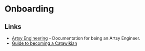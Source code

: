 # Onboarding

## Links

- [Artsy Engineering](https://github.com/artsy/README) - Documentation for being an Artsy Engineer.
- [Guide to becoming a Catawikian](https://github.com/catawiki/join-us)
